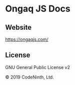 # Ongaq JS Docs

## Website
https://ongaqjs.com/


## License
GNU General Public License v2

&copy; 2019 CodeNinth, Ltd.
